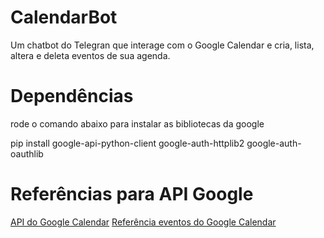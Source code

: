 # CalendarBot
Um chatbot do Telegran que interage com o Google Calendar e cria, lista, altera e deleta eventos de sua agenda.

# Dependências
rode o comando abaixo para instalar as bibliotecas da google

pip install google-api-python-client google-auth-httplib2 google-auth-oauthlib

# Referências para API Google

[API do Google Calendar](https://developers.google.com/calendar/quickstart/python)
[Referência eventos do Google Calendar](https://developers.google.com/calendar/v3/reference/events)
